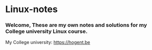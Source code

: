 # Linux-notes

### Welcome, These are my own notes and solutions for my College university Linux course.

My College university: https://hogent.be

